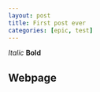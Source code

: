 ```yaml
---
layout: post
title: First post ever
categories: [epic, test]
---
```


*Italic* **Bold** 

Webpage
-------

